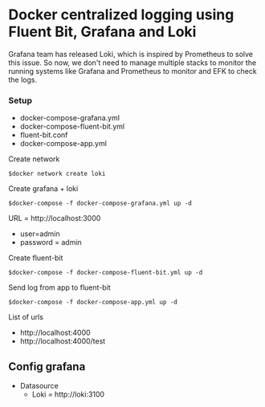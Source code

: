 # Docker centralized logging using Fluent Bit, Grafana and Loki

Grafana team has released Loki, which is inspired by Prometheus to solve this issue. So now, we don't need to manage multiple stacks to monitor the running systems like Grafana and Prometheus to monitor and EFK to check the logs.

### Setup

- docker-compose-grafana.yml
- docker-compose-fluent-bit.yml
- fluent-bit.conf
- docker-compose-app.yml

Create network
```
$docker network create loki
```

Create grafana + loki
```
$docker-compose -f docker-compose-grafana.yml up -d
```

URL = http://localhost:3000
* user=admin
* password = admin


Create fluent-bit
```
$docker-compose -f docker-compose-fluent-bit.yml up -d
```

Send log from app to fluent-bit
```
$docker-compose -f docker-compose-app.yml up -d
```

List of urls 
* http://localhost:4000
* http://localhost:4000/test


## Config grafana
* Datasource
  * Loki = http://loki:3100

